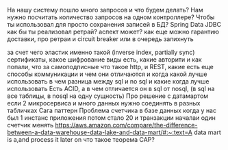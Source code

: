 На нашу систему пошло много запросов и что будем делать?
Нам нужно посчитать количество запросов на одном контроллере?
Чтобы ты использовал для просто сохранения записей в БД? Spring Data JDBC
как бы ты реализовал ретрай? аспект может?
как еще можно гарантию доставки, про ретраи и circuit breaker или в очередь запихнуть

за счет чего эластик именно такой (inverse index, partially sync)
сертификаты, какое шифрование виды есть, какие авторити и как попали, что за самоподписные
что такое http, и REST, какие есть еще способы коммуникации и чем они отличаются и когда какой лучше использовать
в чем разница между sql и no sql и какие когда лучше использовать
Есть ACID, а в чем отличается он в sql от nosql, (в sql на все таблицы, в nosql на одну сущность)
Про решение с датамартом если 2 микросервиса и много данных нужно  соединять в разных табличках
Сага паттерн
Проблема счетчика в базе данных когда у нас был 1 инстанс приложения потом стало 20 и транзакции началаи один счетчик менять
https://aws.amazon.com/compare/the-difference-between-a-data-warehouse-data-lake-and-data-mart/#:~:text=A data mart is a,and process it later on
что такое теорема CAP?
